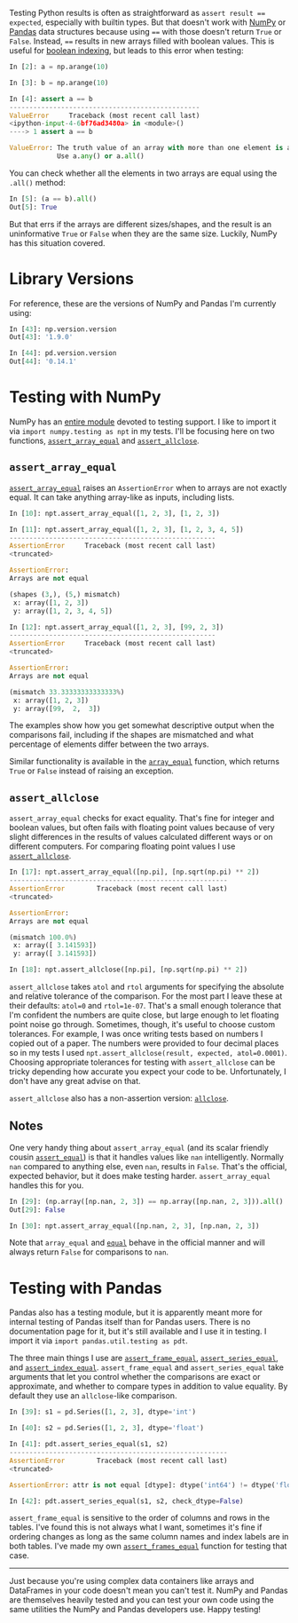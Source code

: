 Testing Python results is often as straightforward as
`assert result == expected`, especially with builtin types.
But that doesn't work with [NumPy][] or [Pandas][] data structures
because using `==` with those doesn't return `True` or `False`.
Instead, `==` results in new arrays filled with boolean values.
This is useful for [boolean indexing][], but leads to this
error when testing:

```python
In [2]: a = np.arange(10)

In [3]: b = np.arange(10)

In [4]: assert a == b
------------------------------------------------
ValueError     Traceback (most recent call last)
<ipython-input-4-6bf76ad3480a> in <module>()
----> 1 assert a == b

ValueError: The truth value of an array with more than one element is ambiguous.
            Use a.any() or a.all()
```

You can check whether all the elements in two arrays are equal using the
`.all()` method:

```python
In [5]: (a == b).all()
Out[5]: True
```

But that errs if the arrays are different sizes/shapes, and the result
is an uninformative `True` or `False` when they are the same size.
Luckily, NumPy has this situation covered.

# Library Versions

For reference, these are the versions of NumPy and Pandas I'm currently using:

```python
In [43]: np.version.version
Out[43]: '1.9.0'

In [44]: pd.version.version
Out[44]: '0.14.1'
```

# Testing with NumPy

NumPy has an [entire module][numpy.testing] devoted to testing support.
I like to import it via `import numpy.testing as npt` in my tests.
I'll be focusing here on two functions,
[`assert_array_equal`][] and [`assert_allclose`][].

## `assert_array_equal`

[`assert_array_equal`][] raises an `AssertionError` when to arrays are not
exactly equal. It can take anything array-like as inputs, including lists.

```python
In [10]: npt.assert_array_equal([1, 2, 3], [1, 2, 3])

In [11]: npt.assert_array_equal([1, 2, 3], [1, 2, 3, 4, 5])
----------------------------------------------------
AssertionError     Traceback (most recent call last)
<truncated>

AssertionError:
Arrays are not equal

(shapes (3,), (5,) mismatch)
 x: array([1, 2, 3])
 y: array([1, 2, 3, 4, 5])

In [12]: npt.assert_array_equal([1, 2, 3], [99, 2, 3])
----------------------------------------------------
AssertionError     Traceback (most recent call last)
<truncated>

AssertionError:
Arrays are not equal

(mismatch 33.33333333333333%)
 x: array([1, 2, 3])
 y: array([99,  2,  3])
```

The examples show how you get somewhat descriptive output when the
comparisons fail, including if the shapes are mismatched and what
percentage of elements differ between the two arrays.

Similar functionality is available in the [`array_equal`][] function,
which returns `True` or `False` instead of raising an exception.

## `assert_allclose`

`assert_array_equal` checks for exact equality.
That's fine for integer and boolean values, but often fails with
floating point values because of very slight differences in
the results of values calculated different ways or on different computers.
For comparing floating point values I use [`assert_allclose`][].

```python
In [17]: npt.assert_array_equal([np.pi], [np.sqrt(np.pi) ** 2])
-------------------------------------------------------
AssertionError        Traceback (most recent call last)
<truncated>

AssertionError:
Arrays are not equal

(mismatch 100.0%)
 x: array([ 3.141593])
 y: array([ 3.141593])

In [18]: npt.assert_allclose([np.pi], [np.sqrt(np.pi) ** 2])
```

`assert_allclose` takes `atol` and `rtol` arguments for specifying the
absolute and relative tolerance of the comparison.
For the most part I leave these at their defaults:
`atol=0` and `rtol=1e-07`.
That's a small enough tolerance that I'm confident the numbers are quite close,
but large enough to let floating point noise go through.
Sometimes, though, it's useful to choose custom tolerances.
For example, I was once writing tests based on numbers I copied out of
a paper.
The numbers were provided to four decimal places so in my tests I used
`npt.assert_allclose(result, expected, atol=0.0001)`.
Choosing appropriate tolerances for testing with `assert_allclose` can
be tricky depending how accurate you expect your code to be.
Unfortunately, I don't have any great advise on that.

`assert_allclose` also has a non-assertion version: [`allclose`][].

## Notes

One very handy thing about `assert_array_equal`
(and its scalar friendly cousin [`assert_equal`][])
is that it handles values like `nan` intelligently.
Normally `nan` compared to anything else, even `nan`, results in `False`.
That's the official, expected behavior, but it does make testing harder.
`assert_array_equal` handles this for you.

```python
In [29]: (np.array([np.nan, 2, 3]) == np.array([np.nan, 2, 3])).all()
Out[29]: False

In [30]: npt.assert_array_equal([np.nan, 2, 3], [np.nan, 2, 3])
```

Note that `array_equal` and [`equal`][] behave in the official manner and
will always return `False` for comparisons to `nan`.

# Testing with Pandas

Pandas also has a testing module, but it is apparently meant more for
internal testing of Pandas itself than for Pandas users.
There is no documentation page for it, but it's still available and I
use it in testing. I import it via `import pandas.util.testing as pdt`.

The three main things I use are
[`assert_frame_equal`][], [`assert_series_equal`][],
and [`assert_index_equal`][].
`assert_frame_equal` and `assert_series_equal` take arguments
that let you control whether the comparisons are exact or approximate,
and whether to compare types in addition to value equality.
By default they use an `allclose`-like comparison.

```python
In [39]: s1 = pd.Series([1, 2, 3], dtype='int')

In [40]: s2 = pd.Series([1, 2, 3], dtype='float')

In [41]: pdt.assert_series_equal(s1, s2)
-------------------------------------------------------
AssertionError        Traceback (most recent call last)
<truncated>

AssertionError: attr is not equal [dtype]: dtype('int64') != dtype('float64')

In [42]: pdt.assert_series_equal(s1, s2, check_dtype=False)
```

`assert_frame_equal` is sensitive to the order of columns and rows
in the tables. I've found this is not always what I want, sometimes
it's fine if ordering changes as long as the same column names and
index labels are in both tables.
I've made my own [`assert_frames_equal`][] function for testing that case.

***

Just because you're using complex data containers like arrays and DataFrames
in your code doesn't mean you can't test it.
NumPy and Pandas are themselves heavily tested and you can test your own code
using the same utilities the NumPy and Pandas developers use.
Happy testing!

[NumPy]: http://www.numpy.org/
[Pandas]: http://pandas.pydata.org/
[boolean indexing]: http://docs.scipy.org/doc/numpy/user/basics.indexing.html#boolean-or-mask-index-arrays
[numpy.testing]: http://docs.scipy.org/doc/numpy/reference/routines.testing.html
[`assert_array_equal`]: http://docs.scipy.org/doc/numpy/reference/generated/numpy.testing.assert_array_equal.html
[`assert_allclose`]: http://docs.scipy.org/doc/numpy/reference/generated/numpy.testing.assert_allclose.html
[`assert_equal`]: http://docs.scipy.org/doc/numpy/reference/generated/numpy.testing.assert_equal.html
[`array_equal`]: http://docs.scipy.org/doc/numpy/reference/generated/numpy.array_equal.html
[`allclose`]: http://docs.scipy.org/doc/numpy/reference/generated/numpy.allclose.html#numpy.allclose
[`equal`]: http://docs.scipy.org/doc/numpy/reference/generated/numpy.equal.html
[`assert_frame_equal`]: https://github.com/pydata/pandas/blob/29de89c1d961bea7aa030422b56b061c09255b96/pandas/util/testing.py#L621
[`assert_series_equal`]: https://github.com/pydata/pandas/blob/29de89c1d961bea7aa030422b56b061c09255b96/pandas/util/testing.py#L592
[`assert_index_equal`]: https://github.com/pydata/pandas/blob/29de89c1d961bea7aa030422b56b061c09255b96/pandas/util/testing.py#L568
[`assert_frames_equal`]: http://nbviewer.ipython.org/gist/jiffyclub/ac2e7506428d5e1d587b
